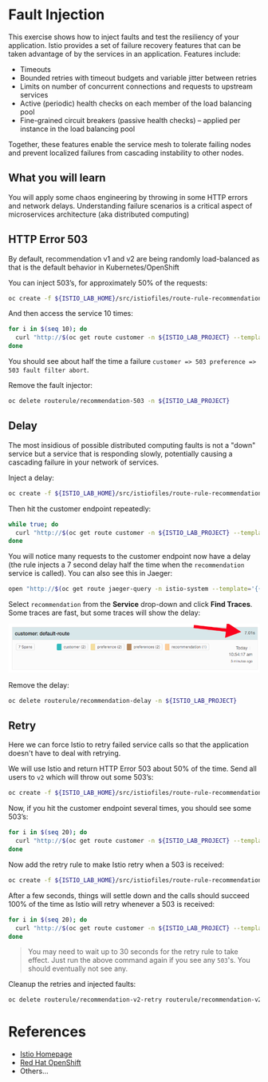 # Fault Injection

This exercise shows how to inject faults and test the resiliency of your application. Istio provides a set of failure
recovery features that can be taken advantage of by the services in an application. Features include:

* Timeouts
* Bounded retries with timeout budgets and variable jitter between retries
* Limits on number of concurrent connections and requests to upstream services
* Active (periodic) health checks on each member of the load balancing pool
* Fine-grained circuit breakers (passive health checks) – applied per instance in the load balancing pool

Together, these features enable the service mesh to tolerate failing nodes and prevent localized failures
from cascading instability to other nodes.

## What you will learn

You will apply some chaos engineering by throwing in some HTTP errors and network delays. Understanding failure
scenarios is a critical aspect of microservices architecture (aka distributed computing)

## HTTP Error 503

By default, recommendation v1 and v2 are being randomly load-balanced as that is the default behavior in Kubernetes/OpenShift

You can inject 503’s, for approximately 50% of the requests:

```bash
oc create -f ${ISTIO_LAB_HOME}/src/istiofiles/route-rule-recommendation-503.yml -n ${ISTIO_LAB_PROJECT}
```

And then access the service 10 times:

```bash
for i in $(seq 10); do
  curl "http://$(oc get route customer -n ${ISTIO_LAB_PROJECT} --template='{{ .spec.host }}')"
done
```

You should see about half the time a failure `customer => 503 preference => 503 fault filter abort`.

Remove the fault injector:

```bash
oc delete routerule/recommendation-503 -n ${ISTIO_LAB_PROJECT}
```

## Delay

The most insidious of possible distributed computing faults is not a "down" service but a service that is
responding slowly, potentially causing a cascading failure in your network of services.

Inject a delay:

```bash
oc create -f ${ISTIO_LAB_HOME}/src/istiofiles/route-rule-recommendation-delay.yml -n ${ISTIO_LAB_PROJECT}
```

Then hit the customer endpoint repeatedly:

```bash
while true; do
  curl "http://$(oc get route customer -n ${ISTIO_LAB_PROJECT} --template='{{ .spec.host }}')"
done
```

You will notice many requests to the customer endpoint now have a delay (the rule injects a 7 second delay half the time when
the `recommendation` service is called). You can also see this in Jaeger:

```bash
open "http://$(oc get route jaeger-query -n istio-system --template='{{ .spec.host }}')"
```

Select `recommendation` from the **Service** drop-down and click **Find Traces**. Some traces are fast, but some traces will
show the delay:

![Delay](imgs/delay.png)

Remove the delay:

```bash
oc delete routerule/recommendation-delay -n ${ISTIO_LAB_PROJECT}
```

## Retry

Here we can force Istio to retry failed service calls so that the application doesn't have to deal with retrying.

We will use Istio and return HTTP Error 503 about 50% of the time. Send all users to `v2` which will throw out some 503’s:

```bash
oc create -f ${ISTIO_LAB_HOME}/src/istiofiles/route-rule-recommendation-v2_503.yml -n ${ISTIO_LAB_PROJECT}
```

Now, if you hit the customer endpoint several times, you should see some 503’s:

```bash
for i in $(seq 20); do
  curl "http://$(oc get route customer -n ${ISTIO_LAB_PROJECT} --template='{{ .spec.host }}')"
done
```

Now add the retry rule to make Istio retry when a 503 is received:

```bash
oc create -f ${ISTIO_LAB_HOME}/src/istiofiles/route-rule-recommendation-v2_retry.yml -n ${ISTIO_LAB_PROJECT}
```

After a few seconds, things will settle down and the calls should succeed 100% of the time as Istio will retry whenever
a 503 is received:

```bash
for i in $(seq 20); do
  curl "http://$(oc get route customer -n ${ISTIO_LAB_PROJECT} --template='{{ .spec.host }}')"
done
```

> You may need to wait up to 30 seconds for the retry rule to take effect. Just run the above command again if you see
any `503`'s. You should eventually not see any.

Cleanup the retries and injected faults:

```bash
oc delete routerule/recommendation-v2-retry routerule/recommendation-v2-503  -n ${ISTIO_LAB_PROJECT}
```

# References

* [Istio Homepage](https://istio.io)
* [Red Hat OpenShift](https://openshift.com)
* Others...
